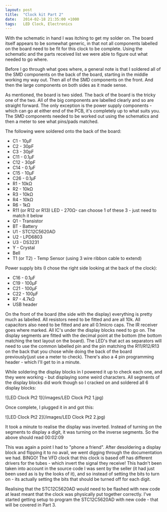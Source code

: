 ```yaml
---
layout: post
title:  "Clock kit Part 2"
date:   2014-02-18 21:35:00 +1000
tags:   LED Clock, Electronics
---
```


With the schematic in hand I was itching to get my solder on.  The board itself appears to be somewhat generic, in that not all components labelled on the board need to be fit for this clock to be complete.  Using the schematic and the parts received list we were able to figure out what needed to go where.

Before I go through what goes where, a general note is that I soldered all of the SMD components on the back of the board, starting in the middle working my way out.  Then all of the SMD components on the front.  And then the large components on both sides as it made sense.

As mentioned, the board is two sided.  The back of the board is the tricky one of the two.  All of the big components are labelled clearly and so are straight forward.  The only exception is the power supply components - which can go at either end of the PCB, it's completely up to what suits you.  The SMD components needed to be worked out using the schematics and then a meter to see what pins/pads matched.

The following were soldered onto the back of the board:

* C1   - 10μF
* C2   - 30pF
* C3   - 30pF
* C11 - 0.1μF
* C12 - 30pF
* C14 - 0.1μF
* C15 - 10μF
* C26 - 0.1μF
* R1   - 10kΩ
* R2   - 10kΩ
* R3   - 10kΩ
* R4   - 10kΩ
* R6   - 1kΩ
* R11 (or R12 or R13) LED - 270Ω- can choose 1 of these 3 - just need to match it below
* Q1   - Transistor
* BT   - Battery
* U1   - STC12C5620AD
* U2   - LPD6803
* U3   - DS3231
* Y     - Crystal
* Bell
* T1 (or T2) - Temp Sensor (using 3 wire ribbon cable to extend)

Power supply bits (I chose the right side looking at the back of the clock):

* C16 - 0.1μF
* C19 - 100μF
* C21 - 100μF
* C22 - 100μF
* R7   - 4.7kΩ
* USB header

On the front of the board (the side with the display) everything is pretty much as labelled.  All resistors need to be fitted and are all 10k.  All capacitors also need to be fitted and are all 0.1micro caps.  The IR receiver  goes where marked.  All IC's under the display blocks need to go on.  The display segments are fitted with the decimal point at the bottom (the bottom matching the text layout on the board).  The LED's that act as separators will need to use the common labelled pin and the pin matching the R11/R12/R13 on the back that you chose while doing the back of the board previously(just use a meter to check).  There's also a 4 pin programming header - which I'll get to in a minute.

While soldering the display blocks in I powered it up to check each one, and they were working - but displaying some weird characters.  All segments of the display blocks did work though so I cracked on and soldered all 6 display blocks:

![LED Clock Pt2 1](/images/LED Clock Pt2 1.jpg)

Once complete, I plugged it in and got this:

![LED Clock Pt2 2](/images/LED Clock Pt2 2.jpg)

It took a minute to realise the display was inverted.  Instead of turning on the segments to display a digit, it was turning on the inverse segments.  So the above should read 00:02:09

This was again a point I had to "phone a friend".  After desoldering a display block and flipping it to no avail, we went digging through the documentation we had.  BINGO!  The VFD clock that this clock is based off has different drivers for the tubes - which invert the signal they receive!  This hadn't been taken into account in the source code I was sent by the seller (it had just been used as is by the looks of it), and so instead of setting the bits to turn on - its actually setting the bits that should be turned off for each digit.

Realising that the STC12C5620AD would need to be flashed with new code at least meant that the clock was physically put together correctly.  I've started getting setup to program the STC12C5620AD with new code - that will be covered in Part 3.